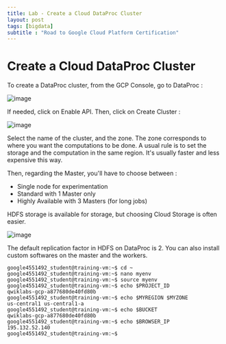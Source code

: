 ```yaml
---
title: Lab - Create a Cloud DataProc Cluster
layout: post
tags: [bigdata]
subtitle : "Road to Google Cloud Platform Certification"
---
```

# Create a Cloud DataProc Cluster

To create a DataProc cluster, from the GCP Console, go to DataProc :

![image](https://maelfabien.github.io/assets/images/gcp_158.jpg)

If needed, click on Enable API. Then, click on Create Cluster :

![image](https://maelfabien.github.io/assets/images/gcp_159.jpg)

Select the name of the cluster, and the zone. The zone corresponds to where you want the computations to be done. A usual rule is to set the storage and the computation in the same region. It's usually faster and less expensive this way.

Then, regarding the Master, you'll have to choose between :
- Single node for experimentation
- Standard with 1 Master only
- Highly Available with 3 Masters (for long jobs)

HDFS storage is available for storage, but choosing Cloud Storage is often easier.

![image](https://maelfabien.github.io/assets/images/gcp_160.jpg)

The default replication factor in HDFS on DataProc is 2. You can also install custom softwares on the master and the workers.



```
google4551492_student@training-vm:~$ cd ~
google4551492_student@training-vm:~$ nano myenv
google4551492_student@training-vm:~$ source myenv
google4551492_student@training-vm:~$ echo $PROJECT_ID
qwiklabs-gcp-a877680de40fd80b
google4551492_student@training-vm:~$ echo $MYREGION $MYZONE
us-central1 us-central1-a
google4551492_student@training-vm:~$ echo $BUCKET
qwiklabs-gcp-a877680de40fd80b
google4551492_student@training-vm:~$ echo $BROWSER_IP
195.132.52.140
google4551492_student@training-vm:~$ 
```

